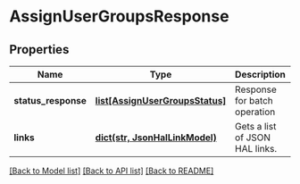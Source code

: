 # AssignUserGroupsResponse

## Properties
Name | Type | Description | Notes
------------ | ------------- | ------------- | -------------
**status_response** | [**list[AssignUserGroupsStatus]**](AssignUserGroupsStatus.md) | Response for batch operation | [optional] 
**links** | [**dict(str, JsonHalLinkModel)**](JsonHalLinkModel.md) | Gets a list of JSON HAL links. | [optional] 

[[Back to Model list]](../README.md#documentation-for-models) [[Back to API list]](../README.md#documentation-for-api-endpoints) [[Back to README]](../README.md)



